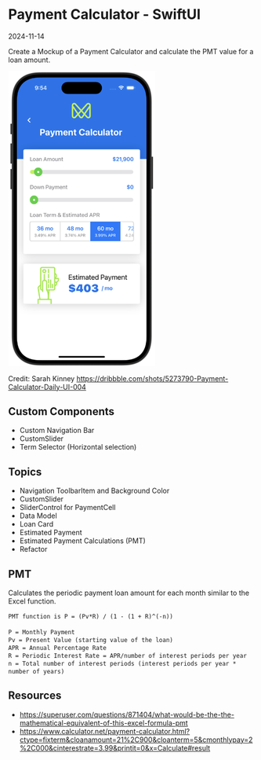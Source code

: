 # Payment Calculator - SwiftUI
2024-11-14

Create a Mockup of a Payment Calculator and calculate the PMT value for a loan amount.

<img src="Hero-PaymentCalculator.png" alt="" style="width: 300px"/>

Credit: Sarah Kinney <https://dribbble.com/shots/5273790-Payment-Calculator-Daily-UI-004>


## Custom Components

* Custom Navigation Bar
* CustomSlider
* Term Selector (Horizontal selection)

## Topics

* Navigation ToolbarItem and Background Color
* CustomSlider
* SliderControl for PaymentCell
* Data Model
* Loan Card
* Estimated Payment
* Estimated Payment Calculations (PMT)
* Refactor

## PMT

Calculates the periodic payment loan amount for each month similar to the Excel function.

	PMT function is P = (Pv*R) / (1 - (1 + R)^(-n))

	P = Monthly Payment
	Pv = Present Value (starting value of the loan)
	APR = Annual Percentage Rate
	R = Periodic Interest Rate = APR/number of interest periods per year
	n = Total number of interest periods (interest periods per year * number of years)

## Resources

* <https://superuser.com/questions/871404/what-would-be-the-the-mathematical-equivalent-of-this-excel-formula-pmt>
* <https://www.calculator.net/payment-calculator.html?ctype=fixterm&cloanamount=21%2C900&cloanterm=5&cmonthlypay=2%2C000&cinterestrate=3.99&printit=0&x=Calculate#result>
